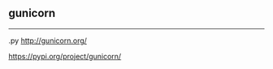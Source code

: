 ## gunicorn
---
.py
http://gunicorn.org/

https://pypi.org/project/gunicorn/


```
```

```
```

```
```

